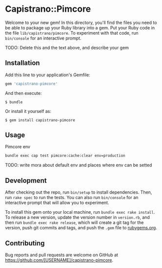 # Capistrano::Pimcore

Welcome to your new gem! In this directory, you'll find the files you need to be able to package up your Ruby library into a gem. Put your Ruby code in the file `lib/capistrano/pimcore`. To experiment with that code, run `bin/console` for an interactive prompt.

TODO: Delete this and the text above, and describe your gem

## Installation

Add this line to your application's Gemfile:

```ruby
gem 'capistrano-pimcore'
```

And then execute:

    $ bundle

Or install it yourself as:

    $ gem install capistrano-pimcore

## Usage

Pimcore env 
```bash
bundle exec cap test pimcore:cache:clear env=production
```

TODO: write mora about default env and places where env can be setted

## Development

After checking out the repo, run `bin/setup` to install dependencies. Then, run `rake spec` to run the tests. You can also run `bin/console` for an interactive prompt that will allow you to experiment.

To install this gem onto your local machine, run `bundle exec rake install`. To release a new version, update the version number in `version.rb`, and then run `bundle exec rake release`, which will create a git tag for the version, push git commits and tags, and push the `.gem` file to [rubygems.org](https://rubygems.org).

## Contributing

Bug reports and pull requests are welcome on GitHub at https://github.com/[USERNAME]/capistrano-pimcore.
